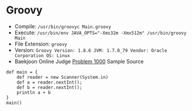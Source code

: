 # Groovy

* Compile: `/usr/bin/groovyc Main.groovy`
* Execute: `/usr/bin/env JAVA_OPTS="-Xms32m -Xmx512m" /usr/bin/groovy Main`
* File Extension: `groovy`
* Version: `Groovy Version: 1.8.6 JVM: 1.7.0_79 Vendor: Oracle Corporation OS: Linux`
* Baekjoon Online Judge [Problem 1000](https://www.acmicpc.net/problem/1000) Sample Source
````
def main = {
    def reader = new Scanner(System.in)
    def a = reader.nextInt();
    def b = reader.nextInt();
    println a + b
}
main()
````


